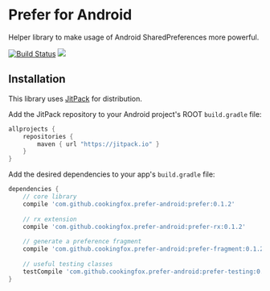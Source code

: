 # Prefer for Android

Helper library to make usage of Android SharedPreferences more powerful.

[![Build Status](https://travis-ci.org/cookingfox/prefer-android.svg?branch=master)](https://travis-ci.org/cookingfox/prefer-android)
[![](https://jitpack.io/v/cookingfox/prefer-android.svg)](https://jitpack.io/#cookingfox/prefer-android)

## Installation

This library uses [JitPack](https://jitpack.io/#cookingfox/prefer-android) for distribution.

Add the JitPack repository to your Android project's ROOT `build.gradle` file:

```groovy
allprojects {
    repositories {
        maven { url "https://jitpack.io" }
    }
}
```

Add the desired dependencies to your app's `build.gradle` file:

```groovy
dependencies {
    // core library
    compile 'com.github.cookingfox.prefer-android:prefer:0.1.2'
    
    // rx extension
    compile 'com.github.cookingfox.prefer-android:prefer-rx:0.1.2'
    
    // generate a preference fragment
    compile 'com.github.cookingfox.prefer-android:prefer-fragment:0.1.2'
    
    // useful testing classes
    testCompile 'com.github.cookingfox.prefer-android:prefer-testing:0.1.2'
}
```
